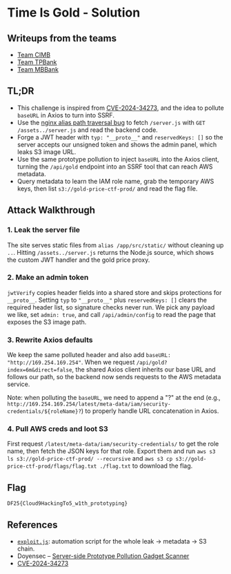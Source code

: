 # Time Is Gold - Solution

## Writeups from the teams
- [Team CIMB](https://github.com/danh-software/DF25_Online_Round/blob/main/Gold.md)
- [Team TPBank](https://minhnb11.notion.site/CTF-Time-is-gold-277b0fe6422780308ceffc1343459e87)
- [Team MBBank](https://anhdq201.wordpress.com/2025/09/24/write-up-cyber-defense-2025-time-is-gold/)

## TL;DR
- This challenge is inspired from [CVE-2024-34273](https://github.com/advisories/GHSA-3hvj-2783-34x2), and the idea to pollute `baseURL` in Axios to turn into SSRF.
- Use the [nginx alias path traversal bug](https://www.facebook.com/share/p/17BkHQD2pY/) to fetch `/server.js` with `GET /assets../server.js` and read the backend code.
- Forge a JWT header with `typ: "__proto__"` and `reservedKeys: []` so the server accepts our unsigned token and shows the admin panel, which leaks S3 image URL.
- Use the same prototype pollution to inject `baseURL` into the Axios client, turning the `/api/gold` endpoint into an SSRF tool that can reach AWS metadata.
- Query metadata to learn the IAM role name, grab the temporary AWS keys, then list `s3://gold-price-ctf-prod/` and read the flag file.

## Attack Walkthrough

### 1. Leak the server file
The site serves static files from `alias /app/src/static/` without cleaning up `..`. Hitting `/assets../server.js` returns the Node.js source, which shows the custom JWT handler and the gold price proxy.

### 2. Make an admin token
`jwtVerify` copies header fields into a shared store and skips protections for `__proto__`. Setting `typ` to `"__proto__"` plus `reservedKeys: []` clears the required header list, so signature checks never run. We pick any payload we like, set `admin: true`, and call `/api/admin/config` to read the page that exposes the S3 image path.

### 3. Rewrite Axios defaults
We keep the same polluted header and also add `baseURL: "http://169.254.169.254"`. When we request `/api/gold?index=6m&direct=false`, the shared Axios client inherits our base URL and follows our path, so the backend now sends requests to the AWS metadata service.

Note: when polluting the `baseURL`, we need to append a "?" at the end (e.g., `http://169.254.169.254/latest/meta-data/iam/security-credentials/${roleName}?`) to properly handle URL concatenation in Axios.

### 4. Pull AWS creds and loot S3
First request `/latest/meta-data/iam/security-credentials/` to get the role name, then fetch the JSON keys for that role. Export them and run `aws s3 ls s3://gold-price-ctf-prod/ --recursive` and `aws s3 cp s3://gold-price-ctf-prod/flags/flag.txt ./flag.txt` to download the flag.

## Flag
`DF25{Cloud9HackingTo5_w1th_prototyping}`

## References
- [`exploit.js`](exploit.js): automation script for the whole leak → metadata → S3 chain.
- Doyensec – [Server-side Prototype Pollution Gadget Scanner](https://blog.doyensec.com/2024/02/17/server-side-prototype-pollution-Gadgets-scanner.html)
- [CVE-2024-34273](https://github.com/advisories/GHSA-3hvj-2783-34x2)
